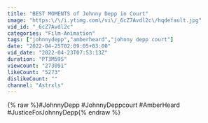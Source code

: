 ```yaml
---
title: "BEST MOMENTS of Johnny Depp in Court"
image: "https:\/\/i.ytimg.com\/vi\/_6cZ7Avdl2c\/hqdefault.jpg"
vid_id: "_6cZ7Avdl2c"
categories: "Film-Animation"
tags: ["johnnydepp","amberheard","johnny depp court"]
date: "2022-04-25T02:09:05+03:00"
vid_date: "2022-04-23T07:53:13Z"
duration: "PT3M59S"
viewcount: "273091"
likeCount: "5273"
dislikeCount: ""
channel: "Astrxls"
---
```

{% raw %}#JohnnyDepp #JohnnyDeppcourt #AmberHeard #JusticeForJohnnyDepp{% endraw %}
